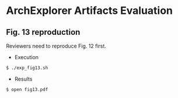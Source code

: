 # ArchExplorer Artifacts Evaluation

## Fig. 13 reproduction

Reviewers need to reproduce Fig. 12 first.

- Execution
```bash
$ ./exp_fig13.sh
```

- Results
```
$ open fig13.pdf
```
